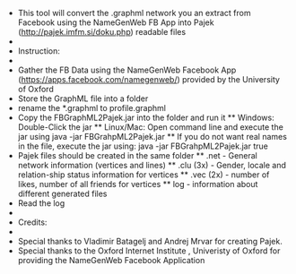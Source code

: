 * This tool will convert the .graphml network you an extract from Facebook using the NameGenWeb FB App into Pajek (http://pajek.imfm.si/doku.php) readable files
*
* Instruction:
*
* Gather the FB Data using the NameGenWeb Facebook App (https://apps.facebook.com/namegenweb/) provided by the University of Oxford
* Store the GraphML file into a folder
* rename the *.graphml to profile.graphml
* Copy the FBGraphML2Pajek.jar into the folder and run it
** Windows: Double-Click the jar
** Linux/Mac: Open command line and execute the jar using java -jar FBGrahpML2Pajek.jar
** If you do not want real names in the file, execute the jar using: java -jar FBGrahpML2Pajek.jar true
* Pajek files should be created in the same folder
** .net - General network information (vertices and lines)
** .clu (3x) - Gender, locale and relation-ship status information for vertices
** .vec (2x) - number of likes, number of all friends for vertices
** log - information about different generated files
* Read the log
*
* Credits:
*
* Special thanks to Vladimir Batagelj and Andrej Mrvar for creating Pajek.
* Special thanks to the Oxford Internet Institute , Univeristy of Oxford for providing the NameGenWeb Facebook Application